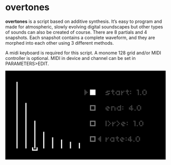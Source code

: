 # overtones
**overtones** is a script based on additive synthesis. It’s easy to program and made for atmospheric, slowly evolving digital soundscapes but other types of sounds can also be created of course. There are 8 partials and 4 snapshots. Each snapshot contains a complete waveform, and they are morphed into each other using 3 different methods.

A midi keyboard is required for this script. A monome 128 grid and/or MIDI controller is optional. MIDI in device and channel can be set in PARAMETERS>EDIT.  
  
![overtones](/manual/overtones_section1.png)